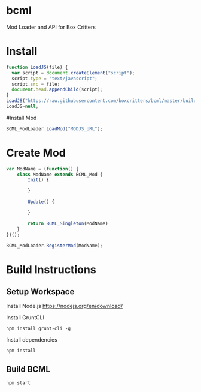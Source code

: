 # bcml

Mod Loader and API for Box Critters

# Install

```js
function LoadJS(file) {
  var script = document.createElement("script");
  script.type = "text/javascript";
  script.src = file;
  document.head.appendChild(script);
}
LoadJS("https://raw.githubusercontent.com/boxcritters/bcml/master/build/bcml.js");
LoadJS=null;
```

#Install Mod
```js
BCML_ModLoader.LoadMod("MODJS_URL");
```

# Create Mod
```js
var ModName = (function() {
    class ModName extends BCML_Mod {
        Init() {

        }

        Update() {

        }

        return BCML_Singleton(ModName)
    }
})();

BCML_ModLoader.RegisterMod(ModName);
```

# Build Instructions

## Setup Workspace

Install Node.js
https://nodejs.org/en/download/

Install GruntCLI

```
npm install grunt-cli -g
```

Install dependencies

```
npm install
```

## Build BCML

```
npm start
```
